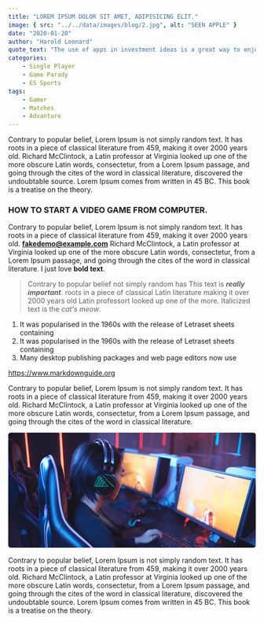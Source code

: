 ```yaml
---
title: "LOREM IPSUM DOLOR SIT AMET, ADIPISICING ELIT."
image: { src: "../../data/images/blog/2.jpg", alt: "SEEN APPLE" }
date: "2020-01-20"
author: "Harold Leonard"
quote_text: "The use of apps in investment ideas is a great way to enjoy the convenience."
categories:
    - Single Player
    - Game Parady
    - ES Sports
tags:
    - Gamer
    - Matches
    - Advanture
---
```


Contrary to popular belief, Lorem Ipsum is not simply random text. It has roots in a piece of classical literature from 459, making it over 2000 years old. Richard McClintock, a Latin professor at Virginia looked up one of the more obscure Latin words, consectetur, from a Lorem Ipsum passage, and going through the cites of the word in classical literature, discovered the undoubtable source. Lorem Ipsum comes from written in 45 BC. This book is a treatise on the theory.

### HOW TO START A VIDEO GAME FROM COMPUTER.

Contrary to popular belief, Lorem Ipsum is not simply random text. It has roots in a piece of classical literature from 459, making it over 2000 years old.
**<fakedemo@example.com>** Richard McClintock, a Latin professor at Virginia looked up one of the more obscure Latin words, consectetur, from a Lorem Ipsum passage, and going through the cites of the word in classical literature. I just love **bold text**.

> Contrary to popular belief not simply random has This text is **_really important_**. roots in a piece of classical Latin literature making it over 2000 years old Latin professort looked up one of the more. Italicized text is the _cat's meow_.

1.  It was popularised in the 1960s with the release of Letraset sheets containing
2.  It was popularised in the 1960s with the release of Letraset sheets containing
3.  Many desktop publishing packages and web page editors now use

<https://www.markdownguide.org>

Contrary to popular belief, Lorem Ipsum is not simply random text. It has roots in a piece of classical literature from 459, making it over 2000 years old. Richard McClintock, a Latin professor at Virginia looked up one of the more obscure Latin words, consectetur, from a Lorem Ipsum passage, and going through the cites of the word in classical literature.

![image alt ](../../data/images/blog/blog_details_layer.webp "Image Description")

Contrary to popular belief, Lorem Ipsum is not simply random text. It has roots in a piece of classical literature from 459, making it over 2000 years old. Richard McClintock, a Latin professor at Virginia looked up one of the more obscure Latin words, consectetur, from a Lorem Ipsum passage, and going through the cites of the word in classical literature, discovered the undoubtable source. Lorem Ipsum comes from written in 45 BC. This book is a treatise on the theory.
